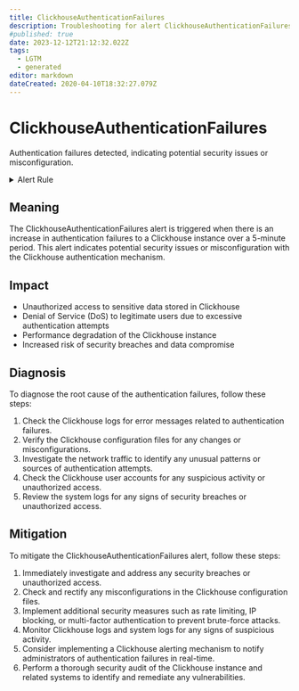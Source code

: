 ```yaml
---
title: ClickhouseAuthenticationFailures
description: Troubleshooting for alert ClickhouseAuthenticationFailures
#published: true
date: 2023-12-12T21:12:32.022Z
tags: 
  - LGTM
  - generated
editor: markdown
dateCreated: 2020-04-10T18:32:27.079Z
---
```


# ClickhouseAuthenticationFailures

Authentication failures detected, indicating potential security issues or misconfiguration.

<details>
  <summary>Alert Rule</summary>

{{% rule "clickhouse/clickhouse-internal.yml" "ClickhouseAuthenticationFailures" %}}

{{% comment %}}

```yaml
alert: ClickhouseAuthenticationFailures
expr: increase(ClickHouseErrorMetric_AUTHENTICATION_FAILED[5m]) > 0
for: 0m
labels:
    severity: info
annotations:
    summary: ClickHouse Authentication Failures (instance {{ $labels.instance }})
    description: |-
        Authentication failures detected, indicating potential security issues or misconfiguration.
          VALUE = {{ $value }}
          LABELS = {{ $labels }}
    runbook: https://github.com/srerun/prometheus-alerts/blob/main/content/runbooks/clickhouse-internal/ClickhouseAuthenticationFailures.md

```

{{% /comment %}}

</details>


## Meaning

The ClickhouseAuthenticationFailures alert is triggered when there is an increase in authentication failures to a Clickhouse instance over a 5-minute period. This alert indicates potential security issues or misconfiguration with the Clickhouse authentication mechanism.

## Impact

* Unauthorized access to sensitive data stored in Clickhouse
* Denial of Service (DoS) to legitimate users due to excessive authentication attempts
* Performance degradation of the Clickhouse instance
* Increased risk of security breaches and data compromise

## Diagnosis

To diagnose the root cause of the authentication failures, follow these steps:

1. Check the Clickhouse logs for error messages related to authentication failures.
2. Verify the Clickhouse configuration files for any changes or misconfigurations.
3. Investigate the network traffic to identify any unusual patterns or sources of authentication attempts.
4. Check the Clickhouse user accounts for any suspicious activity or unauthorized access.
5. Review the system logs for any signs of security breaches or unauthorized access.

## Mitigation

To mitigate the ClickhouseAuthenticationFailures alert, follow these steps:

1. Immediately investigate and address any security breaches or unauthorized access.
2. Check and rectify any misconfigurations in the Clickhouse configuration files.
3. Implement additional security measures such as rate limiting, IP blocking, or multi-factor authentication to prevent brute-force attacks.
4. Monitor Clickhouse logs and system logs for any signs of suspicious activity.
5. Consider implementing a Clickhouse alerting mechanism to notify administrators of authentication failures in real-time.
6. Perform a thorough security audit of the Clickhouse instance and related systems to identify and remediate any vulnerabilities.